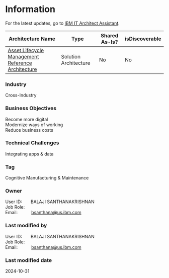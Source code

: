 

# Information

<div style="text-align: left">For the latest updates, go to 
    <a href="https://it.architect-assistant.ibm.com/architectures/Social/arch_3txHC0aFl">IBM IT Architect Assistant</a>.
</div>

| Architecture Name | Type | Shared As-Is? | isDiscoverable |
| --- | --- | --- | --- |
| [Asset Lifecycle Management Reference Architecture](https://it.architect-assistant.ibm.com/architectures/Social/arch_3txHC0aFl) | Solution Architecture | No | No|










### Industry


Cross-Industry  









### Business Objectives


Become more digital  
Modernize ways of working  
Reduce business costs  





### Technical Challenges


Integrating apps & data  





### Tag


Cognitive Manufacturing & Maintenance  





### Owner

User ID: &nbsp; &nbsp; &nbsp; BALAJI SANTHANAKRISHNAN  
Job Role: &nbsp; &nbsp;   
Email: &nbsp; &nbsp; &nbsp; &nbsp; &nbsp; bsanthana@us.ibm.com  





### Last modified by

User ID: &nbsp; &nbsp; &nbsp; BALAJI SANTHANAKRISHNAN  
Job Role: &nbsp; &nbsp;   
Email: &nbsp; &nbsp; &nbsp; &nbsp; &nbsp; bsanthana@us.ibm.com  




### Last modified date

2024-10-31
